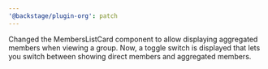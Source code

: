 ```yaml
---
'@backstage/plugin-org': patch
---
```


Changed the MembersListCard component to allow displaying aggregated members when viewing a group. Now, a toggle switch is displayed that lets you switch between showing direct members and aggregated members.

